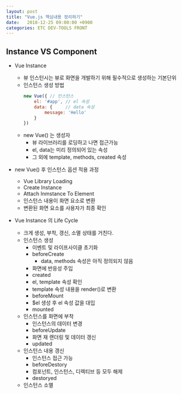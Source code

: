 ```yaml
---
layout: post
title: "Vue.js 핵심내용 정리하기"
date:   2018-12-25 09:00:00 +0900
categories: ETC DEV-TOOLS FRONT
---
```


## Instance VS Component

 - Vue Instance
    - 뷰 인스턴시는 뷰로 화면을 개발하기 위해 필수적으로 생성하는 기본단위 
    - 인스턴스 생성 방법 
        ~~~ javascript
        new Vue({ // 인스턴스
            el: '#app', // el 속성
            data: {     // data 속성
                message: 'Hello'
            }
        })
        ~~~
    - new Vue() 는 생성자 
        - 뷰 라이브러리를 로딩하고 나면 접근가능 
        - el, data는 미리 정의되어 있는 속성
        - 그 외에 template, methods, created 속성

- new Vue() 후 인스턴스 옵션 적용 과정 
    - Vue Library Loading
    - Create Instance
    - Attach Inmstance To Element
    - 인스턴스 내용이 화면 요소로 변환
    - 변환된 화면 요소를 사용자가 최종 확인

- Vue Instance 의 Life Cycle
    - 크게 생성, 부착, 갱신, 소멸 상태를 거친다.
    - 인스턴스 생성
        - 이벤트 및 라이프사이클 초기화
        - beforeCreate
            - data, methods 속성은 아직 정의되지 않음
        - 화면에 반응성 주입
        - created
        - el, template 속성 확인
        - template 속성 내용을 render()로 변환
        - beforeMount
        - $el 생성 후 el 속성 값을 대입
        - mounted
    - 인스턴스를 화면에 부착
        - 인스턴스의 데이터 변경
        - beforeUpdate
        - 화면 재 랜더링 및 데이터 갱신
        - updated
    - 인스턴스 내용 갱신
        - 인스턴스 접근 가능
        - beforeDestory
        - 컴포넌트, 인스턴스, 디렉티브 등 모두 해제
        - destoryed
    - 인스턴스 소멸

